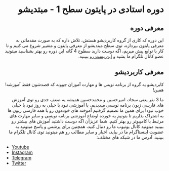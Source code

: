 <h1 dir="rtl"> دوره استادی در پایتون سطح 1 - مبتدیشو </h1>

<h2 dir="rtl"> معرفی دوره </h2>
<p dir="rtl">
این دوره که کاری از گروه کاربردیشو هستش، تلاش داره که به صورت مقدماتی به معرفی پایتون بپردازه، توی سطح مبتدیشو از معرفی پایتون و متغییر شروع می کنیم و تا کار با توابع پیش میریم، اگه دوست دارید سطوح 4 گانه این دوره رو بهتر بشناسید میتونید عضو کانال تلگرام ما بشید و <a href="https://t.me/karbordishow/14">این پست </a>رو ببینید.
</p>
<h2 dir="rtl"> معرفی کاربردیشو </h2>

<p dir="rtl">           
کابردیشو یه گروه از برنامه نویس ها و مهارت آموزان جوونه که قصدشون فقط آموزشه! همین!
</p>
<p dir="rtl">
ما 3 نفر یعنی سجاد، امیرحسین و محمدحسین همیشه یه ضعف جدی رو توی آموزش های فارسی زبون برنامه نویسی میدیدیم، یا آموزشی نبود یا خیلی به روز نبود یا خیلی خوب نبود! برای همین ما تصمیم گرفتیم آموخته های خودمون رو با همه فارسی زبون ها به اشتراک بذاریم تا بتونیم یه خورده اوضاع آموزشی برنامه نویسی و سایر مهارت های مرتبط با کامپیوتر رو بهتر کنیم.
شما عزیزان اگه دوست داشتید آموزش های بیشتر رو ببینید میتونید کانال یوتیوب ما رو دنبال کنید، همچنین برای پرشس و پاسخ میتونید به عضویت اینستاگرام ما در بیاید، اخبار و سایر مطالب رو هم میتونید توی کانال تلگرام ما ببینید. آدرس ما در شبکه های مختلف:
</p>

-   [Youtube](https://www.youtube.com/channel/UCsRqMrtmnyAGsyngLi55vww)
-   [Instagram](https://www.instagram.com/karbordishow/)
-   [Telegram](https://t.me/karbordishow)
-   [Twitter](https://twitter.com/karbordishow)
